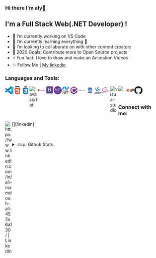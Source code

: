 ### Hi there I'm aly👋

## I'm a Full Stack Web(.NET Developer) !

- 🔭 I’m currently working on VS Code
- 🌱 I’m currently learning everything 🤣
- 👯 I’m looking to collaborate on with other content creators
- 🥅 2020 Goals: Contribute more to Open Source projects
- ⚡ Fun fact: I love to draw and make an Animation Videos
- ✨ Follow Me | [My linkedin](https://www.linkedin.com/in/ali-mamdouh-ali-457a6a130/)

### Languages and Tools:

<img align="left" alt="Visual Studio Code" width="26px" src="https://raw.githubusercontent.com/github/explore/80688e429a7d4ef2fca1e82350fe8e3517d3494d/topics/visual-studio-code/visual-studio-code.png" />
<img align="left" alt="HTML5" width="26px" src="https://raw.githubusercontent.com/github/explore/80688e429a7d4ef2fca1e82350fe8e3517d3494d/topics/html/html.png" />
<img align="left" alt="CSS3" width="26px" src="https://raw.githubusercontent.com/github/explore/80688e429a7d4ef2fca1e82350fe8e3517d3494d/topics/css/css.png" />
<img align="left" alt="javascript" width="26px" src="https://github.com/abranhe/programming-languages-logos/blob/master/src/javascript/javascript.png" />
<img align="left" alt="angularjs" width="26px" src="https://github.com/devicons/devicon/blob/master/icons/angularjs/angularjs-original-wordmark.svg" />
<img align="left" alt="bootstrap" width="26px" src="https://github.com/devicons/devicon/blob/master/icons/bootstrap/bootstrap-plain-wordmark.svg" />
<img align="left" alt="dotnetcore" width="26px" src="https://github.com/devicons/devicon/blob/master/icons/dotnetcore/dotnetcore-original.svg" />
<img align="left" alt="dot-net" width="26px" src="https://github.com/devicons/devicon/blob/master/icons/dot-net/dot-net-original-wordmark.svg" />
<img align="left" alt="csharp" width="26px" src="https://github.com/devicons/devicon/blob/master/icons/csharp/csharp-original.svg" />
<img align="left" alt="codepen" width="26px" src="https://github.com/devicons/devicon/blob/master/icons/codepen/codepen-original-wordmark.svg"/>
<img align="left" alt="SQL" width="26px" src="https://raw.githubusercontent.com/github/explore/80688e429a7d4ef2fca1e82350fe8e3517d3494d/topics/sql/sql.png" />
<img align="left" alt="jquery" width="26px" src="https://github.com/devicons/devicon/blob/master/icons/jquery/jquery-original-wordmark.svg" />
<img align="left" alt="sass" width="26px" src="https://github.com/devicons/devicon/blob/master/icons/sass/sass-original.svg" />
<img align="left" alt="visual-studio" width="26px" src="https://www.windowscentral.com/sites/wpcentral.com/files/styles/large/public/field/image/2018/05/visual-studio-logo.jpg" />
<img align="left" alt=" " width="26px" src=" " /> 
<img align="left" alt="Git" width="26px" src="https://raw.githubusercontent.com/github/explore/80688e429a7d4ef2fca1e82350fe8e3517d3494d/topics/git/git.png" />
<img align="left" alt="GitHub" width="26px" src="https://raw.githubusercontent.com/github/explore/78df643247d429f6cc873026c0622819ad797942/topics/github/github.png" />

<br />
<br />

### Connect with me:

<!-- [<img align="left" alt="https://www.youtube.com/channel/UCM41bujXFz98HYx8o7fV1CQ | YouTube" width="22px" src="https://cdn.jsdelivr.net/npm/simple-icons@v3/icons/youtube.svg" />][youtube]
[<img align="left" alt="https://twitter.com/Danaelshrbiny10?s=09 | Twitter" width="22px" src="https://cdn.jsdelivr.net/npm/simple-icons@v3/icons/twitter.svg" />][twitter]-->

[<img align="left" alt="https://www.linkedin.com/in/ali-mamdouh-ali-457a6a130/ | LinkedIn" width="22px" src="https://cdn.jsdelivr.net/npm/simple-icons@v3/icons/linkedin.svg" />][linkedin]
<!-- [<img align="left" alt="https://www.instagram.com/danaelshrbiny10/?hl=en | Instagram" width="22px" src="https://cdn.jsdelivr.net/npm/simple-icons@v3/icons/instagram.svg" />][instagram] -->

<br />
<br />

<details>
  <summary>:zap: Github Stats</summary>

 <img align="left" alt="codeSTACKr's Github Stats" src="https://github-readme-stats.vercel.app/api?username=alymomdouh&show_icons=true&hide_border=true" />

</details>
<!--  
[twitter]:  https://twitter.com/Danaelshrbiny10?s=09
[youtube]:  https://www.youtube.com/channel/UCM41bujXFz98HYx8o7fV1CQ
[instagram]:https://www.instagram.com/danaelshrbiny10/?hl=en
[linkedin]: https://www.linkedin.com/in/dana-elshrbiny-b600701b2
[Facebook]: https://www.facebook.com/profile.php?id=100008345534827 -->
